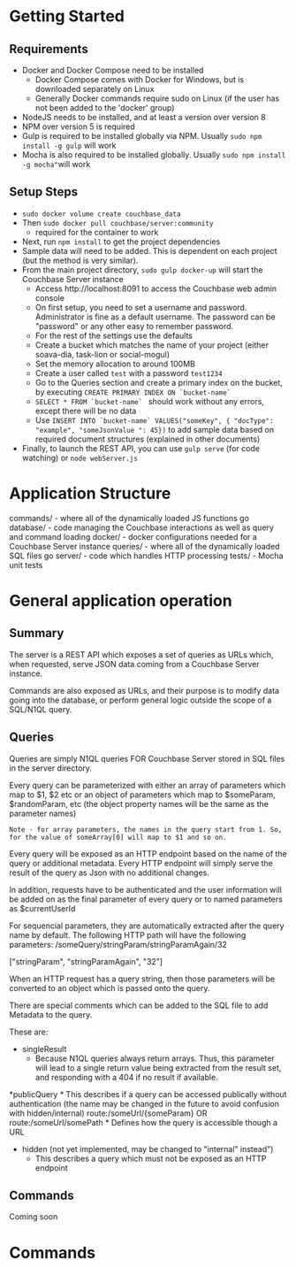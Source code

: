 # Getting Started

## Requirements
* Docker and Docker Compose need to be installed
	* Docker Compose comes with Docker for Windows, but is downloaded separately on Linux
	* Generally Docker commands require sudo on Linux (if the user has not been added to the 'docker' group)
* NodeJS needs to be installed, and at least a version over version 8
* NPM over version 5 is required
* Gulp is required to be installed globally via NPM. Usually `sudo npm install -g gulp` will work
* Mocha is also required to be installed globally. Usually `sudo npm install -g mocha"`will work

## Setup Steps
* `sudo docker volume create couchbase_data`
* Then `sudo docker pull couchbase/server:community`
	* required for the container to work
* Next, run `npm install` to get the project dependencies
* Sample data will need to be added. This is dependent on each project (but the method is very similar).
* From the main project directory, `sudo gulp docker-up` will start the Couchbase Server instance
	* Access http://localhost:8091 to access the Couchbase web admin console
	* On first setup, you need to set a username and password. Administrator is fine as a default username. The password can be "password" or any other easy to remember password.
	* For the rest of the settings use the defaults
	* Create a bucket which matches the name of your project (either soava-dia, task-lion or social-mogul)
	* Set the memory allocation to around 100MB
     * Create a user called `test` with a password `test1234`
	* Go to the Queries section and create a primary index on the bucket, by executing ```CREATE PRIMARY INDEX ON `bucket-name` ```
	* ```SELECT * FROM `bucket-name` ``` should work without any errors, except there will be no data 
	* Use ```INSERT INTO `bucket-name` VALUES("someKey", { "docType": "example", "someJsonValue ": 45})``` to add sample data based on required document structures (explained in other documents)
* Finally, to launch the REST API, you can use `gulp serve` (for code watching) or `node webServer.js`

# Application Structure

commands/ - where all of the dynamically loaded JS functions go
database/ - code managing the Couchbase interactions as well as query and command loading
docker/ - docker configurations needed for a Couchbase Server instance
queries/ - where all of the dynamically loaded SQL files go
server/ - code which handles HTTP processing
tests/ - Mocha unit tests


# General application operation

## Summary
The server is a REST API which exposes a set of queries as URLs which, when requested, serve JSON data coming from a Couchbase Server instance.

Commands are also exposed as URLs, and their purpose is to modify data going into the database, or perform general logic outside the scope of a SQL/N1QL query.

## Queries

Queries are simply N1QL queries FOR Couchbase Server stored in SQL files in the server directory.

Every query can be parameterized with either an array of parameters which map to $1, $2 etc or an object of parameters which map to $someParam, $randomParam, etc (the object property names will be the same as the parameter names)

	Note - for array parameters, the names in the query start from 1. So, for the value of someArray[0] will map to $1 and so on.

Every query will be exposed as an HTTP endpoint based on the name of the query or additional metadata. Every HTTP endpoint will simply serve the result of the query as Json with no additional changes.

In addition, requests have to be authenticated and the user information will be added on as the final parameter of every query or to named parameters as $currentUserId

For sequencial parameters, they are automatically extracted after the query name by default. The following HTTP path will have the following parameters: /someQuery/stringParam/stringParamAgain/32

["stringParam", "stringParamAgain", "32"]

When an HTTP request has a query string, then those parameters will be converted to an object which is passed onto the query.

There are special comments which can be added to the SQL file to add Metadata to the query.

These are:

* singleResult
	* Because N1QL queries always return arrays. Thus, this parameter will lead to a single return value being extracted from the result set, and responding with a 404 if no result if available.

*publicQuery
	* This describes if a query can be accessed publically without authentication (the name may be changed in the future to avoid confusion with hidden/internal)
route:/someUrl/{someParam} OR route:/someUrl/somePath
	* Defines how the query is accessible though a URL
* hidden (not yet implemented, may be changed to "internal" instead")
	* This describes a query which must not be exposed as an HTTP endpoint


## Commands
Coming soon
# Commands